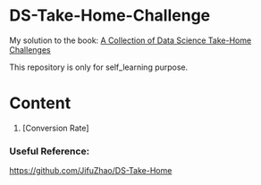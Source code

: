 # DS-Take-Home-Challenge
My solution to the book: [A Collection of Data Science Take-Home Challenges](https://datamasked.com/)

This repository is only for self_learning purpose. 
# Content
1. [Conversion Rate]

### Useful Reference: 

https://github.com/JifuZhao/DS-Take-Home

